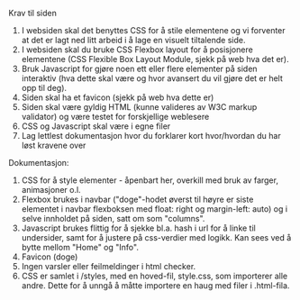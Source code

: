 Krav til siden

1) I websiden skal det benyttes CSS for å stile elementene og vi forventer at det er lagt ned litt arbeid i å lage en visuelt tiltalende side.
2) I websiden skal du bruke CSS Flexbox layout for å posisjonere elementene (CSS Flexible Box Layout Module, sjekk på web hva det er).
3) Bruk Javascript for gjøre noen ett eller flere elementer på siden interaktiv (hva dette skal være og hvor avansert du vil gjøre det er helt opp til deg).
4) Siden skal ha et favicon (sjekk på web hva dette er) 
5) Siden skal være gyldig HTML (kunne valideres av W3C markup validator) og være testet for forskjellige weblesere
6) CSS og Javascript skal være i egne filer
7) Lag lettlest dokumentasjon hvor du forklarer kort hvor/hvordan du har løst kravene over


Dokumentasjon:

1) CSS for å style elementer - åpenbart her, overkill med bruk av farger, animasjoner o.l.
2) Flexbox brukes i navbar ("doge"-hodet øverst til høyre er siste elementet i navbar flexboksen med float: right og margin-left: auto) og i selve innholdet på siden, satt om som "columns".
3) Javascript brukes flittig for å sjekke bl.a. hash i url for å linke til undersider, samt for å justere på css-verdier med logikk. Kan sees ved å bytte mellom "Home" og "Info".
4) Favicon (doge)
5) Ingen varsler eller feilmeldinger i html checker.
6) CSS er samlet i /styles, med en hoved-fil, style.css, som importerer alle andre. Dette for å unngå å måtte importere en haug med filer i .html-fila.

